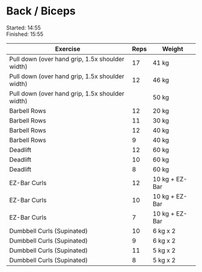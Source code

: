 # Back / Biceps

Started: 14:55 \
Finished: 15:55

| Exercise | Reps | Weight
| --- | --- | --- |
| Pull down (over hand grip, 1.5x shoulder width) |  17 | 41 kg |
| Pull down (over hand grip, 1.5x shoulder width) | 12 | 46 kg |
| Pull down (over hand grip, 1.5x shoulder width) | | 50 kg |
| Barbell Rows | 12 | 20 kg |
| Barbell Rows | 11 | 30 kg |
| Barbell Rows | 12 | 40 kg |
| Barbell Rows | 9 | 40 kg
| Deadlift | 12 | 60 kg |
| Deadlift | 10 | 60 kg |
| Deadlift | 8 | 60 kg |
| EZ-Bar Curls | 12 | 10 kg + EZ-Bar |
| EZ-Bar Curls | 10 | 10 kg + EZ-Bar |
| EZ-Bar Curls | 7 | 10 kg + EZ-Bar |
| Dumbbell Curls (Supinated) | 10 | 6 kg x 2 |
| Dumbbell Curls (Supinated) | 9 | 6 kg x 2 |
| Dumbbell Curls (Supinated) | 11 | 5 kg x 2 |
| Dumbbell Curls (Supinated) | 8 | 5 kg x 2 |

